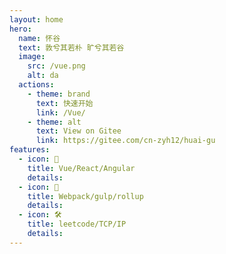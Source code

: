 ```yaml
---
layout: home
hero:
  name: 怀谷  
  text: 敦兮其若朴 旷兮其若谷
  image:
    src: /vue.png
    alt: da
  actions:
    - theme: brand
      text: 快速开始
      link: /Vue/
    - theme: alt
      text: View on Gitee
      link: https://gitee.com/cn-zyh12/huai-gu
features:
  - icon: 🖖
    title: Vue/React/Angular
    details: 
  - icon: 🖖
    title: Webpack/gulp/rollup
    details: 
  - icon: 🛠️
    title: leetcode/TCP/IP
    details: 
---
```

